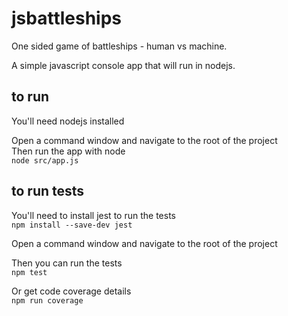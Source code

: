 # jsbattleships
One sided game of battleships - human vs machine.

A simple javascript console app that will run in nodejs.

## to run
You'll need nodejs installed

Open a command window and navigate to the root of the project  
Then run the app with node  
<code>node src/app.js</code>

## to run tests
You'll need to install jest to run the tests  
<code>npm install --save-dev jest</code>

Open a command window and navigate to the root of the project

Then you can run the tests  
<code>npm test</code>  

Or get code coverage details  
<code>npm run coverage</code>

